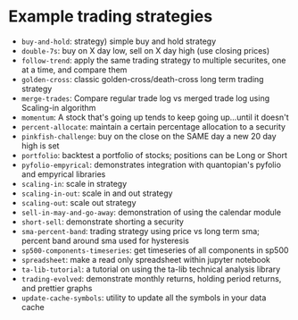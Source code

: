 # Example trading strategies

- `buy-and-hold`: strategy) simple buy and hold strategy
- `double-7s`: buy on X day low, sell on X day high (use closing prices)
- `follow-trend`: apply the same trading strategy to multiple securites, one at a time, and compare them
- `golden-cross`: classic golden-cross/death-cross long term trading strategy
- `merge-trades`: Compare regular trade log vs merged trade log using Scaling-in algorithm
- `momentum`: A stock that's going up tends to keep going up...until it doesn't
- `percent-allocate`: maintain a certain percentage allocation to a security
- `pinkfish-challenge`: buy on the close on the SAME day a new 20 day high is set
- `portfolio`: backtest a portfolio of stocks; positions can be Long or Short
- `pyfolio-empyrical`: demonstrates integration with quantopian's pyfolio and empyrical libraries
- `scaling-in`: scale in strategy
- `scaling-in-out`: scale in and out strategy
- `scaling-out`: scale out strategy
- `sell-in-may-and-go-away`: demonstration of using the calendar module
- `short-sell`: demonstrate shorting a security
- `sma-percent-band`: trading strategy using price vs long term sma; percent band around sma used for hysteresis
- `sp500-components-timeseries`: get timeseries of all components in sp500
- `spreadsheet`: make a read only spreadsheet within jupyter notebook
- `ta-lib-tutorial`: a tutorial on using the ta-lib technical analysis library
- `trading-evolved`: demonstrate monthly returns, holding period returns, and prettier graphs
- `update-cache-symbols`: utility to update all the symbols in your data cache